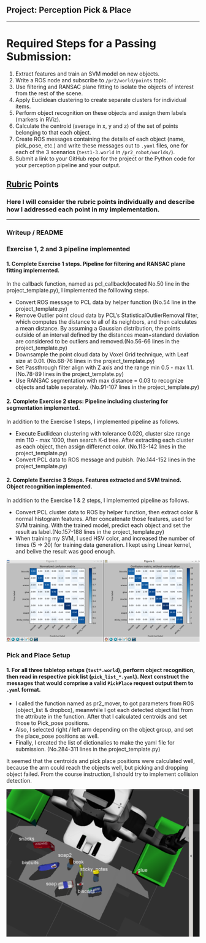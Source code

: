 ## Project: Perception Pick & Place

---

# Required Steps for a Passing Submission:
1. Extract features and train an SVM model on new objects.
2. Write a ROS node and subscribe to `/pr2/world/points` topic. 
3. Use filtering and RANSAC plane fitting to isolate the objects of interest from the rest of the scene.
4. Apply Euclidean clustering to create separate clusters for individual items.
5. Perform object recognition on these objects and assign them labels (markers in RViz).
6. Calculate the centroid (average in x, y and z) of the set of points belonging to that each object.
7. Create ROS messages containing the details of each object (name, pick_pose, etc.) and write these messages out to `.yaml` files, one for each of the 3 scenarios (`test1-3.world` in `/pr2_robot/worlds/`). 
8. Submit a link to your GitHub repo for the project or the Python code for your perception pipeline and your output.

## [Rubric](https://review.udacity.com/#!/rubrics/1067/view) Points
### Here I will consider the rubric points individually and describe how I addressed each point in my implementation.  

---
### Writeup / README

### Exercise 1, 2 and 3 pipeline implemented
#### 1. Complete Exercise 1 steps. Pipeline for filtering and RANSAC plane fitting implemented.

In the callback function, named as pcl_callback(located No.50 line in the project_template.py), I implemented the folllowing steps.

* Convert ROS message to PCL data by helper function (No.54 line in the project_template.py)
* Remove Outlier point cloud data by PCL’s StatisticalOutlierRemoval filter, which computes the distance to all of its neighbors, and then calculates a mean distance. By assuming a Gaussian distribution, the points outside of an interval defined by the distances mean+standard deviation are considered to be outliers and removed.(No.56-66 lines in the project_template.py)
* Downsample the point cloud data by Voxel Grid technique, with Leaf size at 0.01. (No.68-76 lines in the project_template.py)
* Set Passthrough filter align with Z axis and the range min 0.5 - max 1.1.(No.78-89 lines in the project_template.py)
* Use RANSAC segmentation with max distance = 0.03 to recognize objects and table separately. (No.91-107 lines in the project_template.py)


#### 2. Complete Exercise 2 steps: Pipeline including clustering for segmentation implemented.  

In addition to the Exercise 1 steps, I implemented pipeline as follows.

* Execute Eudlidean clustering with tolerance 0.020, cluster size range min 110 - max 1000, then search K-d tree. After extracting each cluster as each object, then assign differenct color. (No.113-142 lines in the project_template.py)
* Convert PCL data to ROS message and pubish. (No.144-152 lines in the project_template.py)




#### 2. Complete Exercise 3 Steps.  Features extracted and SVM trained.  Object recognition implemented.

In addition to the Exercise 1 & 2 steps, I implemented pipeline as follows.

* Convert PCL cluster data to ROS by helper function, then extract color & normal histogram features. After concatenate those features, used for SVM training. With the trained model, predict each object and set the result as label.(No.157-188 lines in the project_template.py)
* When training my SVM, I used HSV color, and increased the number of times (5 -> 20) for training data generation. I kept using Linear kernel, and belive the result was good enough.

![demo-1](./training_svm.png)

### Pick and Place Setup

#### 1. For all three tabletop setups (`test*.world`), perform object recognition, then read in respective pick list (`pick_list_*.yaml`). Next construct the messages that would comprise a valid `PickPlace` request output them to `.yaml` format.

* I called the function named as pr2_mover, to got parameters from ROS (object_list & dropbox), meanwhile I got each detected object list from the attribute in the function. After that I calculated centroids and set those to Pick_pose positions.
* Also, I selected right / left arm depending on the object group, and set the place_pose positions as well.
* Finally, I created the list of dictionalies to make the yaml file for submission. (No.284-311 lines in the project_template.py)

It seemed that the centroids and pick place positions were calculated well, because the arm could reach the objects well, but picking and dropping object failed. From the course instruction, I should try to implement collision detection.


![demo-2](./robo_marker.png)
